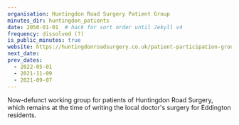 ```yaml
---
organisation: Huntingdon Road Surgery Patient Group
minutes_dir: huntingdon_patients
date: 2050-01-01  # hack for sort order until Jekyll v4
frequency: dissolved (?)
is_public_minutes: true
website: https://huntingdonroadsurgery.co.uk/patient-participation-group
next_date:
prev_dates:
  - 2022-05-01
  - 2021-11-09
  - 2021-09-07
---
```

Now-defunct working group for patients of Huntingdon Road Surgery, which remains at the time of
writing the local doctor's surgery for Eddington residents.
